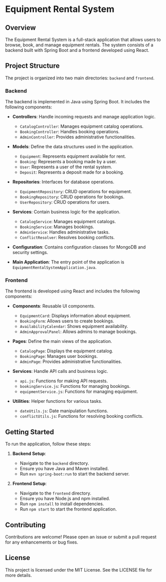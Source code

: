 # Equipment Rental System

## Overview
The Equipment Rental System is a full-stack application that allows users to browse, book, and manage equipment rentals. The system consists of a backend built with Spring Boot and a frontend developed using React.

## Project Structure
The project is organized into two main directories: `backend` and `frontend`.

### Backend
The backend is implemented in Java using Spring Boot. It includes the following components:

- **Controllers**: Handle incoming requests and manage application logic.
  - `CatalogController`: Manages equipment catalog operations.
  - `BookingController`: Handles booking operations.
  - `AdminController`: Provides administrative functionalities.

- **Models**: Define the data structures used in the application.
  - `Equipment`: Represents equipment available for rent.
  - `Booking`: Represents a booking made by a user.
  - `User`: Represents a user of the rental system.
  - `Deposit`: Represents a deposit made for a booking.

- **Repositories**: Interfaces for database operations.
  - `EquipmentRepository`: CRUD operations for equipment.
  - `BookingRepository`: CRUD operations for bookings.
  - `UserRepository`: CRUD operations for users.

- **Services**: Contain business logic for the application.
  - `CatalogService`: Manages equipment catalogs.
  - `BookingService`: Manages bookings.
  - `AdminService`: Handles administrative tasks.
  - `ConflictResolver`: Resolves booking conflicts.

- **Configuration**: Contains configuration classes for MongoDB and security settings.

- **Main Application**: The entry point of the application is `EquipmentRentalSystemApplication.java`.

### Frontend
The frontend is developed using React and includes the following components:

- **Components**: Reusable UI components.
  - `EquipmentCard`: Displays information about equipment.
  - `BookingForm`: Allows users to create bookings.
  - `AvailabilityCalendar`: Shows equipment availability.
  - `AdminApprovalPanel`: Allows admins to manage bookings.

- **Pages**: Define the main views of the application.
  - `CatalogPage`: Displays the equipment catalog.
  - `BookingPage`: Manages user bookings.
  - `AdminPage`: Provides administrative functionalities.

- **Services**: Handle API calls and business logic.
  - `api.js`: Functions for making API requests.
  - `bookingService.js`: Functions for managing bookings.
  - `equipmentService.js`: Functions for managing equipment.

- **Utilities**: Helper functions for various tasks.
  - `dateUtils.js`: Date manipulation functions.
  - `conflictUtils.js`: Functions for resolving booking conflicts.

## Getting Started
To run the application, follow these steps:

1. **Backend Setup**:
   - Navigate to the `backend` directory.
   - Ensure you have Java and Maven installed.
   - Run `mvn spring-boot:run` to start the backend server.

2. **Frontend Setup**:
   - Navigate to the `frontend` directory.
   - Ensure you have Node.js and npm installed.
   - Run `npm install` to install dependencies.
   - Run `npm start` to start the frontend application.

## Contributing
Contributions are welcome! Please open an issue or submit a pull request for any enhancements or bug fixes.

## License
This project is licensed under the MIT License. See the LICENSE file for more details.